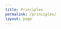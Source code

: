 ```yaml
---
title: Principles
permalink: /principles/
layout: page
---
```

<div class="principles-wrapper">

</div>

<style>
    .principles-wrapper {
        display: flex;
        justify-content: center;
        align-items: center;
        flex-direction: column;
    }

